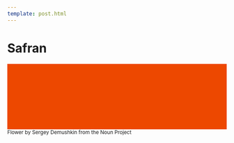 ```yaml
---
template: post.html
---
```


# Safran

<svg width="100%" height="auto" version="1.1" xmlns="http://www.w3.org/2000/svg" xmlns:xlink="http://www.w3.org/1999/xlink" xmlns:sketch="http://www.bohemiancoding.com/sketch/ns">
    <title>Safran</title>
    <desc>dcAout-2015</desc>
    <defs></defs>
    <g id="Page-1" stroke="none" stroke-width="1" fill="none" fill-rule="evenodd" sketch:type="MSPage">
        <g id="Mask-+-Shape-Copy" sketch:type="MSLayerGroup">
            <rect id="Path" fill="#ED4800" sketch:type="MSShapeGroup" x="0" y="0" width="2048" height="2048"></rect>
            <path d="M1707.69418,640.560747 C1591.75977,640.560747 1481.11269,664.427333 1380.26652,707.322682 C1306.59852,563.123353 1191.37338,440.597464 1050.54982,359.160805 C1034.10751,349.61417 1013.79642,349.61417 997.354111,359.160805 C856.659513,440.629716 741.402138,563.155606 667.637417,707.322682 C566.823483,664.362829 456.144162,640.560747 340.27423,640.560747 C305.519698,640.560747 269.701252,643.205423 227.370361,648.946304 C200.869225,652.526292 181.106212,675.328557 181.39637,702.097835 C185.361869,1108.0233 479.743715,1447.05782 864.65499,1521.62477 L864.654996,2048.79172 L1183.28116,2048.79172 L1183.28118,1521.56027 C1568.2247,1446.99332 1862.60655,1107.9588 1866.60428,702.097835 C1866.8622,675.264053 1847.13143,652.461788 1820.53357,648.946304 C1820.53357,648.946304 1742.31976,640.560747 1707.69418,640.560747 Z M1023.98421,467.269986 C1134.88921,537.998934 1225.86999,638.399854 1285.54591,755.055853 C1182.66863,815.173847 1093.42879,896.449246 1023.98421,992.883152 C954.507384,896.449246 865.299787,815.109342 762.358024,755.023601 C822.098421,638.399854 913.079208,537.998934 1023.98421,467.269986 L1023.98421,467.269986 L1023.98421,467.269986 Z M289.625464,748.960198 C307.454088,747.508852 324.089838,746.831557 340.27423,746.831557 C601.255617,746.831557 831.609169,885.031987 962.56734,1091.83272 C910.8869,1189.45996 877.905558,1298.24644 868.265851,1413.54785 C555.120426,1345.20556 314.095492,1076.4807 289.625464,748.960198 L289.625464,748.960198 L289.625464,748.960198 Z M1023.98421,1430.73824 L1022.85581,1430.73824 C1006.15558,1430.67373 989.777753,1429.4804 973.367681,1428.35158 C979.07413,1352.43004 996.870514,1279.92722 1023.98421,1212.13322 C1051.13014,1279.95947 1068.89428,1352.46229 1074.60073,1428.31933 C1057.80378,1429.4804 1041.03907,1430.73824 1023.98421,1430.73824 L1023.98421,1430.73824 L1023.98421,1430.73824 Z M1077.0832,1991.45012 C1077.0832,2020.73507 970.885215,2020.76732 970.885215,1991.45012 L970.885215,1535.17067 C978.429334,1535.68671 986.070173,1535.97698 993.678771,1536.26725 C1002.25456,1536.68653 1010.66916,1536.88004 1018.98703,1536.94454 C1020.69575,1536.94454 1022.33998,1537.07355 1024.01645,1537.07355 C1034.46215,1537.07355 1045.16577,1536.68653 1056.06283,1536.235 C1063.12336,1535.97698 1070.15164,1535.6222 1077.11544,1535.20293 L1077.0832,1991.45012 Z M1179.70256,1413.48334 C1170.06286,1298.21418 1137.08151,1189.45996 1085.36883,1091.83272 C1216.29477,884.967483 1446.68056,746.767053 1707.69418,746.767053 C1723.87858,746.767053 1740.54657,747.444348 1758.31071,748.895694 C1733.84068,1076.44845 1492.78351,1345.20556 1179.70256,1413.48334 L1179.70256,1413.48334 L1179.70256,1413.48334 Z" id="Shape-Copy" fill="#F4C430" sketch:type="MSShapeGroup"></path>
        </g>
    </g>
</svg>

<small>
Flower by Sergey Demushkin from the Noun Project
</small>
